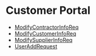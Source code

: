 # Customer Portal
  - [ModifyContractorInfoReq](/modules/basic-customer-portal/ModifyContractorInfoReq.md)
  - [ModifyCustomerInfoReq](/modules/basic-customer-portal/ModifyCustomerInfoReq.md)
  - [ModifySupplierInfoReq](/modules/basic-customer-portal/ModifySupplierInfoReq.md)
  - [UserAddRequest](/modules/basic-customer-portal/UserAddRequest.md)
